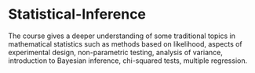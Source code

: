 # Statistical-Inference
The course gives a deeper understanding of some traditional topics in mathematical statistics such as methods based on likelihood, aspects of experimental design, non-parametric testing, analysis of variance, introduction to Bayesian inference, chi-squared tests, multiple regression.
